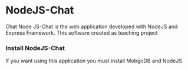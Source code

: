 # NodeJS-Chat
Chat 
Node JS-Chat is the web application developed with NodeJS and Express Framework. This software created as teaching project

### Install NodeJS-Chat
If you want using this application you must install MobgoDB and NodeJS


